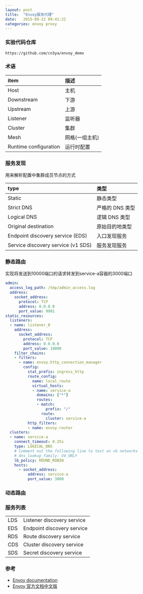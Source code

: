 ```yaml
---
layout: post
title:  "Envoy服务代理"
date:   2015-09-22 09:41:22
categories: envoy proxy
---
```


### 实验代码仓库
```
https://github.com/cn3ya/envoy_demo
```

### 术语

| item                  | 描述          |
|:----------------------|:-------------|
| Host                  | 主机          |
| Downstream            | 下游          |
| Upstream              | 上游          |
| Listener              | 监听器        |
| Cluster               | 集群          |
| Mesh                  | 网格(一组主机) |
| Runtime configuration | 运行时配置     |


### 服务发现
用来解析配置中集群成员节点的方式

| type                               | 类型           |
|:-----------------------------------|:--------------|
| Static                             | 静态类型        |
| Strict DNS                         | 严格的 DNS 类型 |
| Logical DNS                        | 逻辑 DNS 类型   |
| Original destination               | 原始目的地类型   |
| Endpoint discovery service (EDS)   | 入口发现服务    |
| Service discovery service (v1 SDS) | 服务发现服务    |

### 静态路由
实现将发送到10000端口的请求转发到service-a容器的3000端口
```yaml
admin:
  access_log_path: /tmp/admin_access.log
  address:
    socket_address:
      protocol: TCP
      address: 0.0.0.0
      port_value: 9901
static_resources:
  listeners:
  - name: listener_0
    address:
      socket_address:
        protocol: TCP
        address: 0.0.0.0
        port_value: 10000
    filter_chains:
    - filters:
      - name: envoy.http_connection_manager
        config:
          stat_prefix: ingress_http
          route_config:
            name: local_route
            virtual_hosts:
            - name: service-a
              domains: ["*"]
              routes:
              - match:
                  prefix: "/"
                route:
                  cluster: service-a
          http_filters:
          - name: envoy.router
  clusters:
  - name: service-a
    connect_timeout: 0.25s
    type: LOGICAL_DNS
    # Comment out the following line to test on v6 networks
    # dns_lookup_family: V4_ONLY
    lb_policy: ROUND_ROBIN
    hosts:
      - socket_address:
          address: service-a
          port_value: 3000

```

### 动态路由

### 服务列表

|     |                            |
|:----|:---------------------------|
| LDS | Listener discovery service |
| EDS | Endpoint discovery service |
| RDS | Route discovery service    |
| CDS | Cluster discovery service  |
| SDS | Secret discovery service   |

### 参考
+ [Envoy documentation](https://www.envoyproxy.io/docs/envoy/latest/)
+ [Envoy 官方文档中文版](http://www.servicemesher.com/envoy/)
